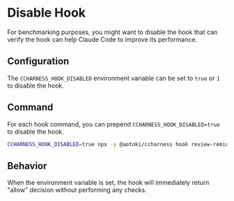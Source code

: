 # Disable Hook

For benchmarking purposes, you might want to disable the hook that can verify the hook can help Claude Code to improve its performance.

## Configuration

The `CCHARNESS_HOOK_DISABLED` environment variable can be set to `true` or `1` to disable the hook.

## Command

For each hook command, you can prepend `CCHARNESS_HOOK_DISABLED=true` to disable the hook.

```bash
CCHARNESS_HOOK_DISABLED=true npx -y @aotoki/ccharness hook review-reminder
```

## Behavior

When the environment variable is set, the hook will immediately return "allow" decision without performing any checks.
